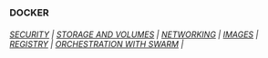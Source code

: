 ### DOCKER

###### [SECURITY](https://github.com/abiForSofteam/docker/blob/main/security.md) | [STORAGE AND VOLUMES](https://github.com/abiForSofteam/docker/blob/main/storage-and-volumes.md) | [NETWORKING]() | [IMAGES]() | [REGISTRY]() | [ORCHESTRATION WITH SWARM](https://github.com/abiForSofteam/docker/blob/main/swarm.md) | 
